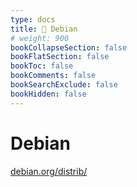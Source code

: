 ```yaml
---
type: docs
title: 🔷 Debian
# weight: 900
bookCollapseSection: false
bookFlatSection: false
bookToc: false
bookComments: false
bookSearchExclude: false
bookHidden: false
---
```


# Debian

[debian.org/distrib/](https://www.debian.org/distrib/?nt)
